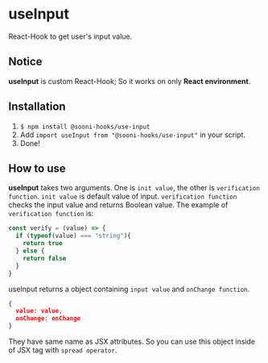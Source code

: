 # useInput
React-Hook to get user's input value.

## Notice
**useInput** is custom React-Hook; So it works on only **React environment**.

## Installation
1. `$ npm install @sooni-hooks/use-input`
2. Add `import useInput from "@sooni-hooks/use-input"` in your script.
3. Done!

## How to use
**useInput** takes two arguments. One is `init value`, the other is `verification function`. `init value` is default value of input. `verification function` checks the input value and returns Boolean value. The example of `verification function` is:
```js
const verify = (value) => {
  if (typeof(value) === "string"){
    return true
  } else {
    return false
  }
}
```

useInput returns a object containing `input value` and `onChange function`.
```json
{
  value: value,
  onChange: onChange
}
```
They have same name as JSX attributes. So you can use this object inside of JSX tag with `spread operator`.